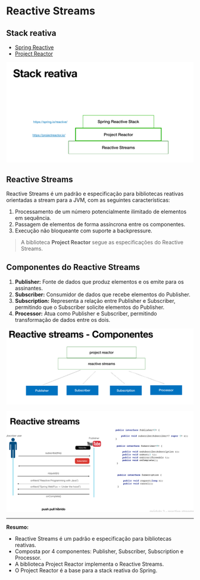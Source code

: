 # Reactive Streams

## Stack reativa

- [Spring Reactive](https://spring.io/reactive/)
- [Project Reactor](https://projectreactor.io/)

![Stack reativa](image-10.png)

## Reactive Streams

Reactive Streams é um padrão e especificação para bibliotecas reativas orientadas a stream para a JVM, com as seguintes características:

1. Processamento de um número potencialmente ilimitado de elementos em sequência.
2. Passagem de elementos de forma assíncrona entre os componentes.
3. Execução não bloqueante com suporte a backpressure.

> A biblioteca **Project Reactor** segue as especificações do Reactive Streams.

## Componentes do Reactive Streams

1. **Publisher:** Fonte de dados que produz elementos e os emite para os assinantes.
2. **Subscriber:** Consumidor de dados que recebe elementos do Publisher.
3. **Subscription:** Representa a relação entre Publisher e Subscriber, permitindo que o Subscriber solicite elementos do Publisher.
4. **Processor:** Atua como Publisher e Subscriber, permitindo transformação de dados entre os dois.

![Componentes do Reactive Streams](image-11.png)

![Fluxo de dados](image-12.png)

---

**Resumo:**

- Reactive Streams é um padrão e especificação para bibliotecas reativas.
- Composta por 4 componentes: Publisher, Subscriber, Subscription e Processor.
- A biblioteca Project Reactor implementa o Reactive Streams.
- O Project Reactor é a base para a stack reativa do Spring.
